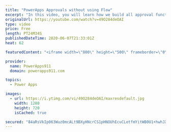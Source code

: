 ```yaml
---
title: "PowerApps Approvals without using Flow"
excerpt: "In this video, you will learn how we build all approval functionality directly into Power Apps instead of flow. We do this for greater flexibility, more control, and a better user experience.   Part 1 to build this app starts here https://www.youtube.com/watch?v=xgznk4XlPCo Deep Linking is covered here"
originalUrl: https://youtube.com/watch?v=49O284deOAI
type: video
price: Free
length: PT24M34S
publishedDateTime: 2020-06-07T21:33:01Z
heat: 62

featuredContent: "<iframe width=\"800\" height=\"500\" frameborder=\"0\" src=\"https://www.youtube.com/embed/49O284deOAI\" allow=\"accelerometer; autoplay; encrypted-media; gyroscope; picture-in-picture\" allowfullscreen></iframe>"

provider:
  name: PowerApps911
  domain: powerapps911.com

topics:
  - Power Apps

images:
  - url: https://i.ytimg.com/vi/49O284deOAI/maxresdefault.jpg
    width: 1280
    height: 720
    isCached: true

secured: "84aRsVkIp063Wuz0mcALt9BXyHNcrCS1pHNOUhEcuCLetfmYitWB0U1+hwhJXKhARonfIo7ggZd6Xv2kOPn/qwcFvsLRCgjQ9AS92r/BSZaXz8rsx9gEsmQ8jlsD3w8Bv1EGlDyZRJjFZnUTUEs+Fh0A+aJtOteVUu2apNr7VKCQxNX3lq0/XfVzH1EADq1fafszKZ6DESte1BwHaBQ345E8ZuvYTbiI8XEy7TuvR99NcQ04LDoheJbgJaygWC5aQaxQQ0GsgOMcwer+o00m8cZyqmXv8NSsCKQzkAZx1PX1aVRfRznKFFmBSHtQpwU3M0hvfgThAy2BuAIrP0Bs1TMWHbIqI/63CK1gz4RJSCjhJlE3sGpbOagFITtWOnB46OsC4MkslXtSe0wm8nJma0sOPZaQrIfnkIl8WZTLRyU=;xeFtr04OXjJxQDAub6AYrA=="
---
```


